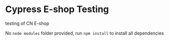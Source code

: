 # Cypress E-shop Testing
testing of CN E-shop


No ```node modules``` folder provided, run ```npm install``` to install all dependencies

